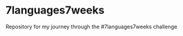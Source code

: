 7languages7weeks
================

Repository for my journey through the #7languages7weeks challenge
